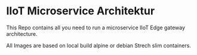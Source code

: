 # IIoT Microservice Architektur 
This Repo contains all you need to run a microservice IIoT Edge gateway architecture. 

All Images are based on local build alpine or debian Strech slim containers. 